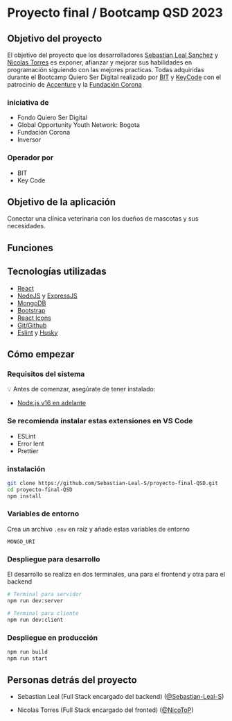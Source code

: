 # Proyecto final / Bootcamp QSD 2023

<!-- ToDo: Insertar logo  -->

<!-- ToDo: Insertar imagen de la pagina desplegada -->

## Objetivo del proyecto

<!-- ToDo: Mejorar la descripción -->

El objetivo del proyecto que los desarrolladores [Sebastian Leal Sanchez](https://www.linkedin.com/in/sebastian-leal-sanchez/) y [Nicolas Torres](https://www.linkedin.com/in/nico-torrespa) es exponer, afianzar y mejorar sus habilidades en programación siguiendo con las mejores practicas. Todas adquiridas durante el Bootcamp Quiero Ser Digital realizado por [BIT](https://bit.institute/) y [KeyCode](https://www.keycode.com.co/) con el patrocinio de [Accenture](https://www.accenture.com/co-es) y la [Fundación Corona](https://www.fundacioncorona.org/)

### iniciativa de

* Fondo Quiero Ser Digital
* Global Opportunity Youth Network: Bogota
* Fundación Corona
* Inversor

### Operador por

* BIT
* Key Code

## Objetivo de la aplicación

Conectar una clínica veterinaria con los dueños de mascotas y sus necesidades.

## Funciones

<!-- ToDo: Listar las principales funcionalidades -->

## Tecnologías utilizadas

- [React](https://es.react.dev/)
- [NodeJS](https://nodejs.org/es) y [ExpressJS](https://expressjs.com/es/)
- [MongoDB](https://www.mongodb.com/)
- [Bootstrap](https://getbootstrap.com/docs/5.0/getting-started/introduction/)
- [React Icons](https://react-icons.github.io/react-icons/)
- [Git/Github](https://github.com/)
- [Eslint](https://eslint.org/) y [Husky](https://typicode.github.io/husky/)

## Cómo empezar

### Requisitos del sistema

:bulb: Antes de comenzar, asegúrate de tener instalado:

- [Node.js v16 en adelante](https://nodejs.org/en/download/)

### Se recomienda instalar estas extensiones en VS Code

- ESLint
- Error lent
- Prettier

### instalación

```bash
git clone https://github.com/Sebastian-Leal-S/proyecto-final-QSD.git
cd proyecto-final-QSD
npm install
```

### Variables de entorno

Crea un archivo `.env` en raíz y añade estas variables de entorno

```
MONGO_URI
```

### Despliegue para desarrollo

El desarrollo se realiza en dos terminales, una para el frontend y otra para el backend

```bash
# Terminal para servidor
npm run dev:server
```

```bash
# Terminal para cliente
npm run dev:client
```

### Despliegue en producción

```bash
npm run build
npm run start
```

## Personas detrás del proyecto

- Sebastian Leal (Full Stack encargado del backend) ([@Sebastian-Leal-S](https://github.com/Sebastian-Leal-S/))
<!-- /* cspell: disable-next-line */ -->
- Nicolas Torres (Full Stack encargado del fronted) ([@NicoToP](https://github.com/NicoToP))
